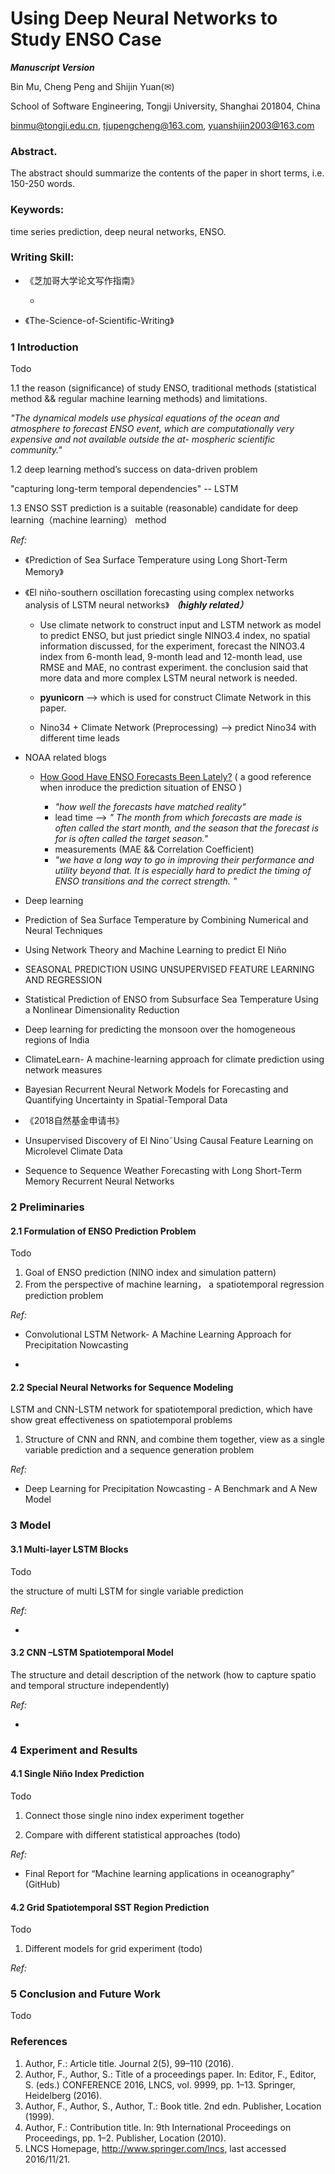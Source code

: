 # Using Deep Neural Networks to Study ENSO Case

***Manuscript Version***Bin Mu, Cheng Peng and Shijin Yuan(✉) 
School of Software Engineering, Tongji University, Shanghai 201804, China
binmu@tongji.edu.cn,  tjupengcheng@163.com, yuanshijin2003@163.com### Abstract.

The abstract should summarize the contents of the paper in short terms, i.e. 150-250 words.
### Keywords: 

time series prediction, deep neural networks, ENSO.
### Writing Skill:
* 《芝加哥大学论文写作指南》

	* 	 
* 《The-Science-of-Scientific-Writing》

### 1	IntroductionTodo1.1 the reason (significance) of study ENSO, traditional methods (statistical method && regular machine learning methods) and limitations.

*"The dynamical models use physical equations of the ocean and atmosphere to forecast ENSO event, which are computationally very expensive and not available outside the at- mospheric scientific community."*

1.2	 deep learning method’s success on data-driven problem

"capturing long-term temporal dependencies" -- LSTM


1.3	 ENSO SST prediction is a suitable (reasonable) candidate for deep learning（machine learning） method*Ref:*
* 《Prediction of Sea Surface Temperature using Long Short-Term Memory》



* 《El niño-southern oscillation forecasting using complex networks analysis of LSTM neural networks》 ***（highly related）***

	* Use climate network to construct input and LSTM network as model to predict ENSO, but just priedict single NINO3.4 index, no spatial information discussed, for the experiment, forecast the  NINO3.4 index from 6-month lead, 9-month lead and 12-month lead, use RMSE and MAE, no contrast experiment. the conclusion said that more data and more complex LSTM neural network is needed. 

	* **pyunicorn** --> which is used for construct Climate Network in this paper.

	* Nino34 + Climate Network (Preprocessing)  --> predict Nino34 with different time leads
*  NOAA related blogs
	
	* [How Good Have ENSO Forecasts Been Lately?](https://www.climate.gov/news-features/blogs/enso/how-good-have-enso-forecasts-been-lately) ( a good reference when inroduce the prediction situation of ENSO )

		* *"how well the forecasts have matched reality"*
		* lead time --> *" The month from which forecasts are made is often called the start month, and the season that the forecast is for is often called the target season."*
		* measurements (MAE && Correlation Coefficient)
		* *"we have a long way to go in improving their performance and utility beyond that.  It is especially hard to predict the timing of ENSO transitions and the correct strength. "** Deep learning

* Prediction of Sea Surface Temperature by Combining Numerical and Neural Techniques

* Using Network Theory and Machine Learning to predict El Niño

* SEASONAL PREDICTION USING UNSUPERVISED FEATURE LEARNING AND REGRESSION

* Statistical Prediction of ENSO from Subsurface Sea Temperature Using a Nonlinear Dimensionality Reduction

* Deep learning for predicting the monsoon over the homogeneous regions of India

* ClimateLearn- A machine-learning approach for climate prediction using network measures

* Bayesian Recurrent Neural Network Models for Forecasting and Quantifying Uncertainty in Spatial-Temporal Data

* 《2018自然基金申请书》

* Unsupervised Discovery of El Nino˜Using Causal Feature Learning on Microlevel Climate Data


* Sequence to Sequence Weather Forecasting with Long Short-Term Memory Recurrent Neural Networks


### 2	Preliminaries 
#### 2.1	Formulation of ENSO Prediction Problem
Todo1.	Goal of ENSO prediction (NINO index and simulation pattern)2.	From the perspective of machine learning， a spatiotemporal regression prediction problem*Ref:*
* Convolutional LSTM Network- A Machine Learning Approach for Precipitation Nowcasting

* #### 2.2	Special Neural Networks for Sequence Modeling
LSTM and CNN-LSTM network for spatiotemporal prediction, which have show great effectiveness on spatiotemporal problems  1. Structure of CNN and RNN, and combine them together, view as a single variable prediction and a sequence generation problem*Ref:*
* Deep Learning for Precipitation Nowcasting - A Benchmark and A New Model### 3	Model
#### 3.1	Multi-layer LSTM Blocks
Todothe structure of multi LSTM for single variable prediction*Ref:*
* #### 3.2	CNN –LSTM Spatiotemporal Model
The structure and detail description of the network (how to capture spatio and temporal structure independently)*Ref:*

* ### 4 Experiment and Results
#### 4.1	Single Niño Index Prediction
Todo1.	Connect those single nino index experiment together
2.	Compare with different statistical approaches (todo)*Ref:*
* Final Report for “Machine learning applications in oceanography” (GitHub)

#### 4.2	Grid Spatiotemporal SST Region Prediction
Todo1.	Different models for grid experiment (todo)*Ref:*### 5 Conclusion and Future WorkTodo### References
1.	Author, F.: Article title. Journal 2(5), 99–110 (2016).2.	Author, F., Author, S.: Title of a proceedings paper. In: Editor, F., Editor, S. (eds.) CONFERENCE 2016, LNCS, vol. 9999, pp. 1–13. Springer, Heidelberg (2016). 3.	Author, F., Author, S., Author, T.: Book title. 2nd edn. Publisher, Location (1999).4.	Author, F.: Contribution title. In: 9th International Proceedings on Proceedings, pp. 1–2. Publisher, Location (2010).5.	LNCS Homepage, http://www.springer.com/lncs, last accessed 2016/11/21.